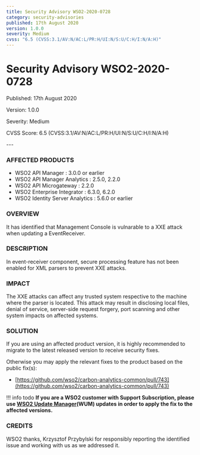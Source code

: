 ```yaml
---
title: Security Advisory WSO2-2020-0728
category: security-advisories
published: 17th August 2020
version: 1.0.0
severity: Medium
cvss: "6.5 (CVSS:3.1/AV:N/AC:L/PR:H/UI:N/S:U/C:H/I:N/A:H)"
---
```


# Security Advisory WSO2-2020-0728

<p class="doc-info">Published: 17th August 2020</p>
<p class="doc-info">Version: 1.0.0</p>
<p class="doc-info">Severity: Medium</p>
<p class="doc-info">CVSS Score: 6.5 (CVSS:3.1/AV:N/AC:L/PR:H/UI:N/S:U/C:H/I:N/A:H)</p>
---

### AFFECTED PRODUCTS
* WSO2 API Manager : 3.0.0 or earlier
* WSO2 API Manager Analytics : 2.5.0, 2.2.0
* WSO2 API Microgateway : 2.2.0
* WSO2 Enterprise Integrator : 6.3.0, 6.2.0
* WSO2 Identity Server Analytics : 5.6.0 or earlier


### OVERVIEW
It has identified that Management Console is vulnarable to a XXE attack when updating a EventReceiver.


### DESCRIPTION
In event-receiver component, secure processing feature has not been enabled for XML parsers to prevent XXE attacks.


### IMPACT
The XXE attacks can affect any trusted system respective to the machine where the parser is located. This attack may result in disclosing local files, denial of service, server-side request forgery, port scanning and other system impacts on affected systems.


### SOLUTION
If you are using an affected product version, it is highly recommended to migrate to the latest released version to receive security fixes.

Otherwise you may apply the relevant fixes to the product based on the public fix(s):

* [https://github.com/wso2/carbon-analytics-common/pull/743](https://github.com/wso2/carbon-analytics-common/pull/743)


!!! info todo
    **If you are a WSO2 customer with Support Subscription, please use [WSO2 Update Manager](https://wso2.com/updates/wum)(WUM) updates in order to apply the fix to the affected versions.**


### CREDITS
WSO2 thanks, Krzysztof Przybylski for responsibly reporting the identified issue and working with us as we addressed it.